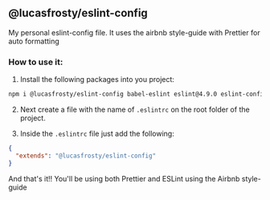 ## @lucasfrosty/eslint-config

My personal eslint-config file. It uses the airbnb style-guide with Prettier for auto formatting

### How to use it:

1.  Install the following packages into you project:

```bash
npm i @lucasfrosty/eslint-config babel-eslint eslint@4.9.0 eslint-config-airbnb@16.1.0 eslint-config-prettier@2.9.0 eslint-plugin-import@2.7.0 eslint-plugin-jsx-a11y@6.0.2 eslint-plugin-prettier@2.6.0 eslint-plugin-react@7.4.0 --save-dev
```

2.  Next create a file with the name of `.eslintrc` on the root folder of the project.

3.  Inside the `.eslintrc` file just add the following:

```json
{
  "extends": "@lucasfrosty/eslint-config"
}
```

And that's it!! You'll be using both Prettier and ESLint using the Airbnb style-guide

